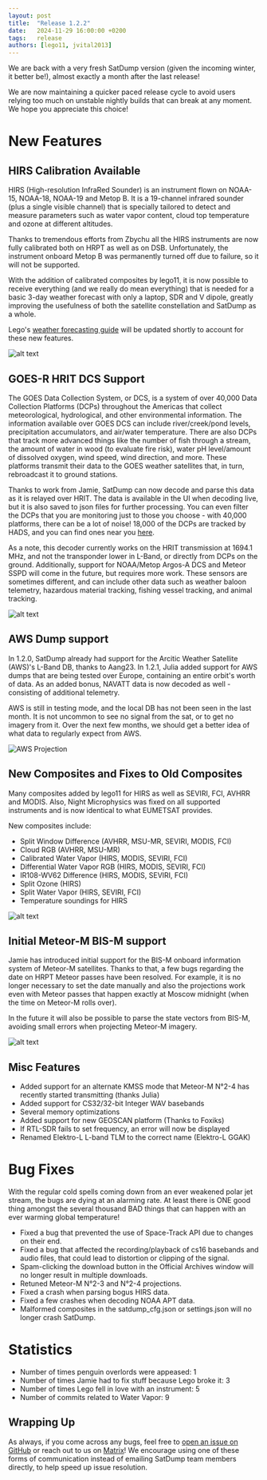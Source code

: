 ```yaml
---
layout: post
title:  "Release 1.2.2"
date:   2024-11-29 16:00:00 +0200
tags:   release
authors: [lego11, jvital2013]
---
```


We are back with a very fresh SatDump version (given the incoming winter, it better be!), almost exactly a month after the last release!

We are now maintaining a quicker paced release cycle to avoid users relying too much on unstable nightly builds that can break at any moment. We hope you appreciate this choice!

# New Features

## HIRS Calibration Available

HIRS (High-resolution InfraRed Sounder) is an instrument flown on NOAA-15, NOAA-18, NOAA-19 and Metop B. It is a 19-channel infrared sounder (plus a single visible channel) that is specially tailored to detect and measure parameters such as water vapor content, cloud top temperature and ozone at different altitudes. 

Thanks to tremendous efforts from Zbychu all the HIRS instruments are now fully calibrated both on HRPT as well as on DSB. Unfortunately, the instrument onboard Metop B was permanently turned off due to failure, so it will not be supported.

With the addition of calibrated composites by lego11, it is now possible to receive everything (and we really do mean everything) that is needed for a basic 3-day weather forecast with only a laptop, SDR and V dipole, greatly improving the usefulness of both the satellite constellation and SatDump as a whole. 

Lego's [weather forecasting guide](https://www.a-centauri.com/articoli/weather-predictions-from-satellite-data) will be updated shortly to account for these new features.

![alt text](/assets/release_122/image-2.png)

## GOES-R HRIT DCS Support 

The GOES Data Collection System, or DCS, is a system of over 40,000 Data Collection Platforms (DCPs) throughout the Americas that collect meteorological, hydrological, and other environmental information. The information available over GOES DCS can include river/creek/pond levels, precipitation accumulators, and air/water temperature. There are also DCPs that track more advanced things like the number of fish through a stream, the amount of water in wood (to evaluate fire risk), water pH level/amount of dissolved oxygen, wind speed, wind direction, and more. These platforms transmit their data to the GOES weather satellites that, in turn, rebroadcast it to ground stations.

Thanks to work from Jamie, SatDump can now decode and parse this data as it is relayed over HRIT. The data is available in the UI when decoding live, but it is also saved to json files for further processing. You can even filter the DCPs that you are monitoring just to those you choose - with 40,000 platforms, there can be a lot of noise! 18,000 of the DCPs are tracked by HADS, and you can find ones near you [here](https://hads.ncep.noaa.gov/maps/).

As a note, this decoder currently works on the HRIT transmission at 1694.1 MHz, and not the transponder lower in L-Band, or directly from DCPs on the ground. Additionally, support for NOAA/Metop Argos-A DCS and Meteor SSPD will come in the future, but requires more work. These sensors are sometimes different, and can include other data such as weather baloon telemetry, hazardous material tracking, fishing vessel tracking, and animal tracking.

![alt text](/assets/release_122/image-1.png)

## AWS Dump support

In 1.2.0, SatDump already had support for the Arcitic Weather Satellite (AWS)'s L-Band DB, thanks to Aang23. In 1.2.1, Julia added support for AWS dumps that are being tested over Europe, containing an entire orbit's worth of data. As an added bonus, NAVATT data is now decoded as well - consisting of additional telemetry.

AWS is still in testing mode, and the local DB has not been seen in the last month. It is not uncommon to see no signal from the sat, or to get no imagery from it. Over the next few months, we should get a better idea of what data to regularly expect from AWS.

![AWS Projection](/assets/release_122/aws.jpg)

## New Composites and Fixes to Old Composites

Many composites added by lego11 for HIRS as well as SEVIRI, FCI, AVHRR and MODIS. Also, Night Microphysics was fixed on all supported instruments and is now identical to what EUMETSAT provides.

New composites include:
- Split Window Difference (AVHRR, MSU-MR, SEVIRI, MODIS, FCI)
- Cloud RGB (AVHRR, MSU-MR)
- Calibrated Water Vapor (HIRS, MODIS, SEVIRI, FCI)
- Differential Water Vapor RGB (HIRS, MODIS, SEVIRI, FCI)
- IR108-WV62 Difference (HIRS, MODIS, SEVIRI, FCI) 
- Split Ozone (HIRS)
- Split Water Vapor (HIRS, SEVIRI, FCI)
- Temperature soundings for HIRS

![alt text](/assets/release_122/image-3.png)

## Initial Meteor-M BIS-M support

Jamie has introduced initial support for the BIS-M onboard information system of Meteor-M satellites. Thanks to that, a few bugs regarding the date on HRPT Meteor passes have been resolved. For example, it is no longer necessary to set the date manually and also the projections work even with Meteor passes that happen exactly at Moscow midnight (when the time on Meteor-M rolls over).

In the future it will also be possible to parse the state vectors from BIS-M, avoiding small errors when projecting Meteor-M imagery.

![alt text](/assets/release_122/image.png)

## Misc Features

- Added support for an alternate KMSS mode that Meteor-M N°2-4 has recently started transmitting (thanks Julia)
- Added support for CS32/32-bit Integer WAV basebands
- Several memory optimizations
- Added support for new GEOSCAN platform (Thanks to Foxiks)
- If RTL-SDR fails to set frequency, an error will now be displayed
- Renamed Elektro-L L-band TLM to the correct name (Elektro-L GGAK)

# Bug Fixes

With the regular cold spells coming down from an ever weakened polar jet stream, the bugs are dying at an alarming rate.
At least there is ONE good thing amongst the several thousand BAD things that can happen with an ever warming global temperature!

- Fixed a bug that prevented the use of Space-Track API due to changes on their end.
- Fixed a bug that affected the recording/playback of cs16 basebands and audio files, that could lead to distortion or clipping of the signal.
- Spam-clicking the download button in the Official Archives window will no longer result in multiple downloads.
- Retuned Meteor-M N°2-3 and N°2-4 projections.
- Fixed a crash when parsing bogus HIRS data.
- Fixed a few crashes when decoding NOAA APT data.
- Malformed composites in the satdump_cfg.json or settings.json will no longer crash SatDump.

# Statistics

- Number of times penguin overlords were appeased: 1
- Number of times Jamie had to fix stuff because Lego broke it: 3
- Number of times Lego fell in love with an instrument: 5
- Number of commits related to Water Vapor: 9

## Wrapping Up

As always, if you come across any bugs, feel free to [open an issue on GitHub](https://github.com/SatDump/SatDump/issues) or reach out to us on [Matrix](https://matrix.to/#/#satdump:altillimity.com)! We encourage using one of these forms of communication instead of emailing SatDump team members directly, to help speed up issue resolution.

